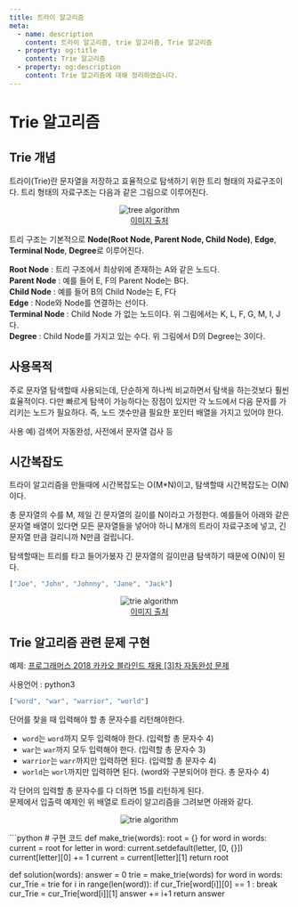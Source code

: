 ```yaml
---
title: 트라이 알고리즘
meta:
  - name: description
    content: 트라이 알고리즘, trie 알고리즘, Trie 알고리즘
  - property: og:title
    content: Trie 알고리즘
  - property: og:description
    content: Trie 알고리즘에 대해 정리하였습니다.
---
```


# Trie 알고리즘

## Trie 개념
트라이(Trie)란 문자열을 저장하고 효율적으로 탐색하기 위한 트리 형태의 자료구조이다. 트리 형태의 자료구조는 다음과 같은 그림으로 이루어진다.

<center>
  <figure>
    <img src="https://user-images.githubusercontent.com/22426851/98461577-96c08880-21f0-11eb-8a8d-88017f1efd1b.jpeg" alt="tree algorithm">
    <figcaption style="font-size: 14px;">
      <a href="http://blog.daum.net/servant2342/8382646" target="_blank" rel="noopener noreferrer">이미지 출처</a>
    </figcaption>
  </figure>
</center>

트리 구조는 기본적으로 **Node(Root Node, Parent Node, Child Node)**, **Edge**, **Terminal Node**, **Degree**로 이루어진다.

**Root Node** : 트리 구조에서 최상위에 존재하는 A와 같은 노드다.  
**Parent Node** : 예를 들어 E, F의 Parent Node는 B다.  
**Child Node** : 예를 들어 B의 Child Node는 E, F다  
**Edge** : Node와 Node를 연결하는 선이다.  
**Terminal Node** : Child Node 가 없는 노드이다. 위 그림에서는 K, L, F, G, M,  I, J다.  
**Degree** : Child Node를 가지고 있는 수다. 위 그림에서 D의 Degree는 3이다.  


## 사용목적
주로 문자열 탐색할때 사용되는데, 단순하게 하나씩 비교하면서 탐색을 하는것보다 훨씬 효율적이다. 다만 빠르게 탐색이 가능하다는 장점이 있지만 각 노드에서 다음 문자를 가리키는 노드가 필요하다. 즉, 노드 갯수만큼 필요한 포인터 배열을 가지고 있어야 한다.

사용 예) 검색어 자동완성, 사전에서 문자열 검사 등

## 시간복잡도
트라이 알고리즘을 만들때에 시간복잡도는 O(M*N)이고, 탐색할때 시간복잡도는 O(N)이다.

총 문자열의 수를 M, 제일 긴 문자열의 길이를 N이라고 가정한다. 예를들어 아래와 같은 문자열 배열이 있다면 모든 문자열들을 넣어야 하니 M개의 트라이 자료구조에 넣고, 긴 문자열 만큼 걸리니까 N만큼 걸립니다.

탐색할때는 트리를 타고 들어가봈자 긴 문자열의 길이만큼 탐색하기 때문에 O(N)이 된다.

```javascript
["Joe", "John", "Johnny", "Jane", "Jack"]
```

<center>
  <figure>
    <img src="https://user-images.githubusercontent.com/22426851/97883307-0a354680-1d68-11eb-83c0-d4377246bbed.jpg" alt="trie algorithm">
    <figcaption style="font-size: 14px;">
      <a href="https://blog.ilkyu.kr/entry/%ED%8C%8C%EC%9D%B4%EC%8D%AC%EC%97%90%EC%84%9C-Trie-%ED%8A%B8%EB%9D%BC%EC%9D%B4-%EA%B5%AC%ED%98%84%ED%95%98%EA%B8%B0" target="_blank" rel="noopener noreferrer">이미지 출처</a>
    </figcaption>
  </figure>
</center>

## Trie 알고리즘 관련 문제 구현
예제: [프로그래머스 2018 카카오 블라인드 채용 [3]차 자동완성 문제](https://programmers.co.kr/learn/courses/30/lessons/17685)

사용언어 : python3


```javascript
["word", "war", "warrior", "world"]
```

단어를 찾을 때 입력해야 할 총 문자수를 리턴해야한다.
- `word`는 `word`까지 모두 입력해야 한다. (입력할 총 문자수 4)
- `war`는 `war`까지 모두 입력해야 한다. (입력할 총 문자수 3)
- `warrior`는 `warr`까지만 입력하면 된다. (입력할 총 문자수 4)
- `world`는 `worl`까지만 입력하면 된다. (word와 구분되어야 한다. 총 문자수 4)

각 단어의 입력할 총 문자수를 다 더하면 15를 리턴하게 된다.  
문제에서 입출력 예제인 위 배열로 트라이 알고리즘을 그려보면 아래와 같다.  
<center>
  <figure>
    <img src="https://user-images.githubusercontent.com/22426851/98465231-3428b600-220b-11eb-9721-01daf7f092dd.png" alt="trie algorithm">
  </figure>
</center>  
```python
# 구현 코드
def make_trie(words):
    root = {}
    for word in words:
        current = root
        for letter in word:
            current.setdefault(letter, [0, {}])
            current[letter][0] += 1
            current = current[letter][1]
    return root

def solution(words):
    answer = 0
    trie = make_trie(words)
    for word in words:
        cur_Trie = trie
        for i in range(len(word)):
            if cur_Trie[word[i]][0] == 1 :
                break
            cur_Trie = cur_Trie[word[i]][1]
        answer += i+1
    return answer
```
